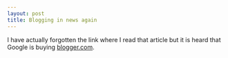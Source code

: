 ```yaml
---
layout: post
title: Blogging in news again
---
```


I have actually forgotten the link where I read that article but it is heard that Google is buying [blogger.com](http://www.blogger.com).